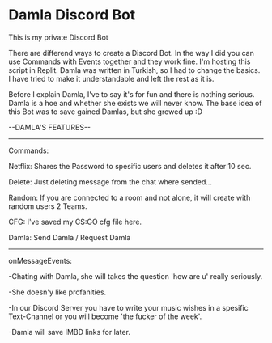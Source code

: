 # Damla Discord Bot
This is my private Discord Bot

There are differend ways to create a Discord Bot. In the way I did you can use Commands with Events together and they work fine. I'm hosting this script in Replit. Damla was written in Turkish, so I had to change the basics. I have tried to make it understandable and left the rest as it is.

Before I explain Damla, I've to say it's for fun and there is nothing serious. Damla is a hoe and whether she exists we will never know. The base idea of this Bot was to save gained Damlas, but she growed up :D

--DAMLA'S FEATURES--
_____________________

Commands:

  Netflix: Shares the Password to spesific users and deletes it after 10 sec.
  
  Delete: Just deleting message from the chat where sended...
  
  Random: If you are connected to a room and not alone, it will create with random users 2 Teams.
 
  CFG: I've saved my CS:GO cfg file here.
  
  Damla: Send Damla / Request Damla
  
_____________________

onMessageEvents:

  -Chating with Damla, she will takes the question 'how are u' really seriously.
  
  -She doesn'y like profanities.
  
  -In our Discord Server you have to write your music wishes in a spesific Text-Channel or you will become 'the fucker of the week'.
  
  -Damla will save IMBD links for later.
  
